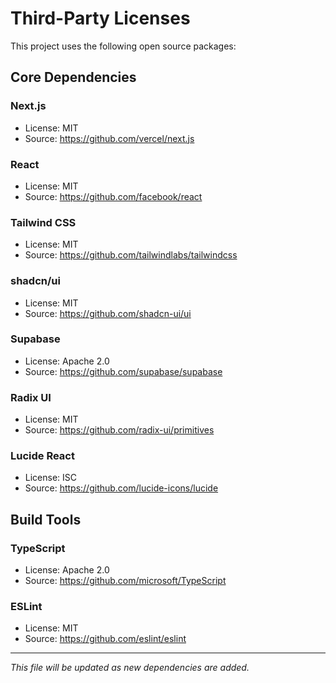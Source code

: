 # Third-Party Licenses

This project uses the following open source packages:

## Core Dependencies

### Next.js

- License: MIT
- Source: https://github.com/vercel/next.js

### React

- License: MIT
- Source: https://github.com/facebook/react

### Tailwind CSS

- License: MIT
- Source: https://github.com/tailwindlabs/tailwindcss

### shadcn/ui

- License: MIT
- Source: https://github.com/shadcn-ui/ui

### Supabase

- License: Apache 2.0
- Source: https://github.com/supabase/supabase

### Radix UI

- License: MIT
- Source: https://github.com/radix-ui/primitives

### Lucide React

- License: ISC
- Source: https://github.com/lucide-icons/lucide

## Build Tools

### TypeScript

- License: Apache 2.0
- Source: https://github.com/microsoft/TypeScript

### ESLint

- License: MIT
- Source: https://github.com/eslint/eslint

---

_This file will be updated as new dependencies are added._

